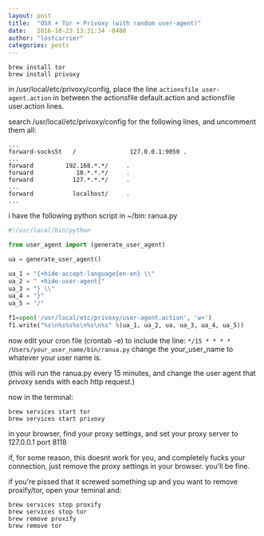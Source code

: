 ```yaml
---
layout: post
title:  "OSX + Tor + Privoxy (with random user-agent)"
date:   2016-10-23 13:31:34 -0400
author: "lostcarrier"
categories: posts
---
```


```
brew install tor
brew install privoxy
```
in /usr/local/etc/privoxy/config, place the line `actionsfile user-agent.action` 
in between the actionsfile default.action and actionsfile user.action lines.

search /usr/local/etc/privoxy/config for the following lines, and uncomment them all:

```
...
forward-socks5t   /               127.0.0.1:9050 .
...
forward         192.168.*.*/     .
forward            10.*.*.*/     .
forward           127.*.*.*/     .
...
forward           localhost/     .
...
```

i have the following python script in ~/bin:
ranua.py

```python
#!/usr/local/bin/python

from user_agent import (generate_user_agent)

ua = generate_user_agent()

ua_1 = "{+hide-accept-language{en-en} \\"
ua_2 = " +hide-user-agent{"
ua_3 = "} \\"
ua_4 = "}"
ua_5 = "/"

f1=open('/usr/local/etc/privoxy/user-agent.action', 'w+')
f1.write("%s\n%s%s%s\n%s\n%s" %(ua_1, ua_2, ua, ua_3, ua_4, ua_5))
```

now edit your cron file (crontab -e) to include the line: `*/15 * * * * /Users/your_user_name/bin/ranua.py` 
change the your_user_name to whatever your user name is.

(this will run the ranua.py every 15 minutes, and change the user agent that privoxy sends with each http request.)

now in the terminal:

```
brew services start tor
brew services start privoxy
```

in your browser, find your proxy settings, and set your proxy server to 127.0.0.1 port 8118


if, for some reason, this doesnt work for you, and completely fucks your connection, just remove the proxy settings in your browser. you'll be fine.

if you're pissed that it screwed something up and you want to remove proxify/tor, open your teminal and:

```
brew services stop proxify
brew services stop tor
brew remove proxify
brew remove tor
```


